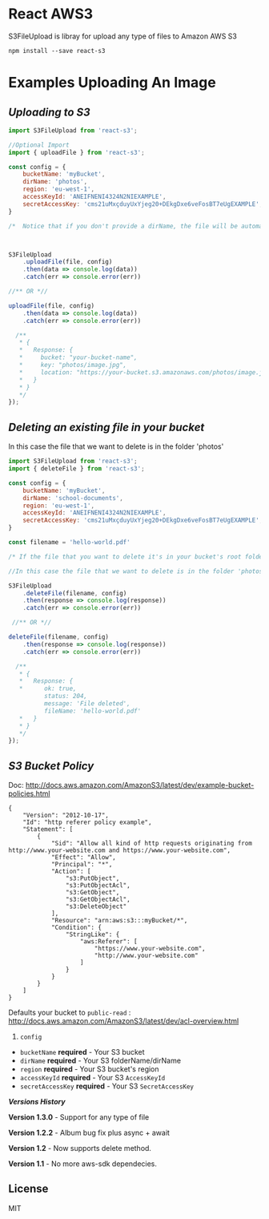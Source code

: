 # React AWS3

S3FileUpload is libray for upload any type of files to Amazon AWS S3

```
npm install --save react-s3
```


# Examples Uploading An Image

## ***Uploading to S3***

```js
import S3FileUpload from 'react-s3';

//Optional Import
import { uploadFile } from 'react-s3';

const config = {
    bucketName: 'myBucket',
    dirName: 'photos',
    region: 'eu-west-1',
    accessKeyId: 'ANEIFNENI4324N2NIEXAMPLE',
    secretAccessKey: 'cms21uMxçduyUxYjeg20+DEkgDxe6veFosBT7eUgEXAMPLE',
}

/*  Notice that if you don't provide a dirName, the file will be automatically uploaded to the root of your bucket */



S3FileUpload
    .uploadFile(file, config)
    .then(data => console.log(data))
    .catch(err => console.error(err))

//** OR *//

uploadFile(file, config)
    .then(data => console.log(data))
    .catch(err => console.error(err))

  /**
   * {
   *   Response: {
   *     bucket: "your-bucket-name",
   *     key: "photos/image.jpg",
   *     location: "https://your-bucket.s3.amazonaws.com/photos/image.jpg"
   *   }
   * }
   */
});
```

## ***Deleting an existing file in your bucket***

In this case the file that we want to delete is in the folder 'photos'

```js
import S3FileUpload from 'react-s3';
import { deleteFile } from 'react-s3';

const config = {
    bucketName: 'myBucket',
    dirName: 'school-documents',
    region: 'eu-west-1',
    accessKeyId: 'ANEIFNENI4324N2NIEXAMPLE',
    secretAccessKey: 'cms21uMxçduyUxYjeg20+DEkgDxe6veFosBT7eUgEXAMPLE',
}

const filename = 'hello-world.pdf'

/* If the file that you want to delete it's in your bucket's root folder, don't provide any dirName in the config object */

//In this case the file that we want to delete is in the folder 'photos' that we referred in the config object as the dirName

S3FileUpload
    .deleteFile(filename, config)
    .then(response => console.log(response))
    .catch(err => console.error(err))

 //** OR *//

deleteFile(filename, config)
    .then(response => console.log(response))
    .catch(err => console.error(err))

  /**
   * {
   *   Response: {
   *      ok: true,
          status: 204,
          message: 'File deleted',
          fileName: 'hello-world.pdf'
   *   }
   * }
   */
});
```

## ***S3 Bucket Policy***

Doc: http://docs.aws.amazon.com/AmazonS3/latest/dev/example-bucket-policies.html

```
{
    "Version": "2012-10-17",
    "Id": "http referer policy example",
    "Statement": [
        {
            "Sid": "Allow all kind of http requests originating from http://www.your-website.com and https://www.your-website.com",
            "Effect": "Allow",
            "Principal": "*",
            "Action": [
                "s3:PutObject",
                "s3:PutObjectAcl",
                "s3:GetObject",
                "s3:GetObjectAcl",
                "s3:DeleteObject"
            ],
            "Resource": "arn:aws:s3:::myBucket/*",
            "Condition": {
                "StringLike": {
                    "aws:Referer": [
                        "https://www.your-website.com",
                        "http://www.your-website.com"
                    ]
                }
            }
        }
    ]
}
```



Defaults your bucket to `public-read` : http://docs.aws.amazon.com/AmazonS3/latest/dev/acl-overview.html


1. `config`
  * `bucketName` **required** - Your S3 bucket
  * `dirName` **required** - Your S3 folderName/dirName
  * `region` **required** - Your S3 bucket's region
  * `accessKeyId` **required** - Your S3 `AccessKeyId`
  * `secretAccessKey` **required** - Your S3 `SecretAccessKey`


***Versions History***

__Version 1.3.0__ - Support for any type of file

__Version 1.2.2__ - Album bug fix plus async + await

__Version 1.2__ - Now supports delete method.

__Version 1.1__ - No more aws-sdk dependecies.


## License

MIT
